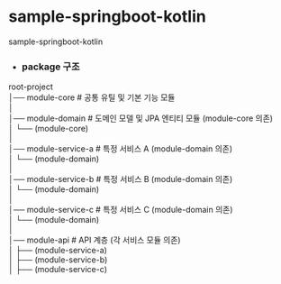 # sample-springboot-kotlin
sample-springboot-kotlin

- ### package 구조
root-project  
│── module-core        # 공통 유틸 및 기본 기능 모듈  
│  
│── module-domain      # 도메인 모델 및 JPA 엔티티 모듈 (module-core 의존)  
│   └── (module-core)  
│  
│── module-service-a   # 특정 서비스 A (module-domain 의존)  
│   └── (module-domain)  
│  
│── module-service-b   # 특정 서비스 B (module-domain 의존)  
│   └── (module-domain)  
│  
│── module-service-c   # 특정 서비스 C (module-domain 의존)  
│   └── (module-domain)  
│  
│── module-api         # API 계층 (각 서비스 모듈 의존)  
│   ├── (module-service-a)  
│   ├── (module-service-b)  
│   ├── (module-service-c)  


